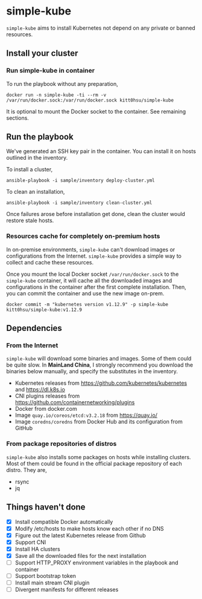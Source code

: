 # simple-kube

`simple-kube` aims to install Kubernetes not depend on any private or banned resources.

## Install your cluster

### Run simple-kube in container

To run the playbook without any preparation,

`docker run -n simple-kube -ti --rm -v /var/run/docker.sock:/var/run/docker.sock kitt0hsu/simple-kube`

It is optional to mount the Docker socket to the container.  See remaining sections.

## Run the playbook

We've generated an SSH key pair in the container. You can install it on hosts outlined in the inventory. 

To install a cluster,

`ansible-playbook -i sample/inventory deploy-cluster.yml`

To clean an installation,

`ansible-playbook -i sample/inventory clean-cluster.yml`

Once failures arose before installation get done, clean the cluster would restore stale hosts.

### Resources cache for completely on-premium hosts

In on-premise environments, `simple-kube` can't download images or configurations from the Internet. `simple-kube` provides a simple way to collect and cache these resources. 

Once you mount the local Docker socket `/var/run/docker.sock` to the `simple-kube` container, it will cache all the downloaded images and configurations in the container after the first complete installation. Then, you can commit the container and use the new image on-prem.

`docker commit -m "kubernetes version v1.12.9" -p simple-kube kitt0hsu/simple-kube:v1.12.9`

## Dependencies

### From the Internet

`simple-kube` will download some binaries and images. Some of them could be quite slow. In **MainLand China**, I strongly recommend you download the binaries below manually, and specify the substitutes in the inventory. 

* Kubernetes releases from https://github.com/kubernetes/kubernetes and https://dl.k8s.io
* CNI plugins releases from https://github.com/containernetworking/plugins
* Docker from docker.com
* Image `quay.io/coreos/etcd:v3.2.18` from https://quay.io/
* Image `coredns/coredns` from Docker Hub and its configuration from GitHub

### From package repositories of distros

`simple-kube`  also installs some packages on hosts while installing clusters. Most of them could be found in the official package repository of each distro. They are,

* rsync
* jq

## Things haven't done
- [x] Install compatible Docker automatically
- [x] Modify /etc/hosts to make hosts know each other if no DNS
- [x] Figure out the latest Kubernetes release from Github
- [x] Support CNI
- [x] Install HA clusters
- [x] Save all the downloaded files for the next installation
- [ ] Support HTTP_PROXY environment variables in the playbook and container
- [ ] Support bootstrap token
- [ ] Install main stream CNI plugin
- [ ] Divergent manifests for different releases
